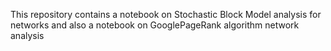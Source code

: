 This repository contains a notebook on Stochastic Block Model analysis for networks and also a notebook on GooglePageRank algorithm network analysis
